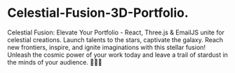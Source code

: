 # Celestial-Fusion-3D-Portfolio.
Celestial Fusion: Elevate Your Portfolio - React, Three.js &amp; EmailJS unite for celestial creations. Launch talents to the stars, captivate the galaxy. Reach new frontiers, inspire, and ignite imaginations with this stellar fusion! Unleash the cosmic power of your work today and leave a trail of stardust in the minds of your audience. 🚀🌌✨
